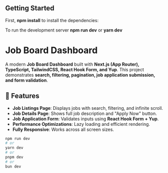 
## Getting Started

First, **npm install** to install the dependencies:

To run the development server
**npm run dev** or **yarn dev**

# Job Board Dashboard

A modern **Job Board Dashboard** built with **Next.js (App Router), TypeScript, TailwindCSS, React Hook Form, and Yup**. This project demonstrates **search, filtering, pagination, job application submission, and form validation**.

## 🚀 Features
- **Job Listings Page**: Displays jobs with search, filtering, and infinite scroll.
- **Job Details Page**: Shows full job description and "Apply Now" button.
- **Job Application Form**: Validates inputs using **React Hook Form + Yup**.
- **Performance Optimizations**: Lazy loading and efficient rendering.
- **Fully Responsive**: Works across all screen sizes.

```bash
npm run dev
# or
yarn dev
# or
pnpm dev
# or
bun dev
```

